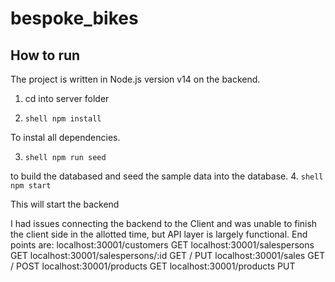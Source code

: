 # bespoke_bikes

## How to run
The project is written in Node.js version v14 on the backend. 
1. cd into server folder

3. ```shell npm install```

To instal all dependencies.

3. ```shell npm run seed```

to build the databased and seed the sample data into the database.
4. ```shell npm start```

This will start the backend
  
I had issues connecting the backend to the Client and was unable to finish the client side in the allotted time, but API layer is largely functional.
End points are:
localhost:30001/customers
  GET
localhost:30001/salespersons
  GET
localhost:30001/salespersons/:id
  GET / PUT
localhost:30001/sales
  GET / POST
localhost:30001/products
  GET
localhost:30001/products
  PUT
